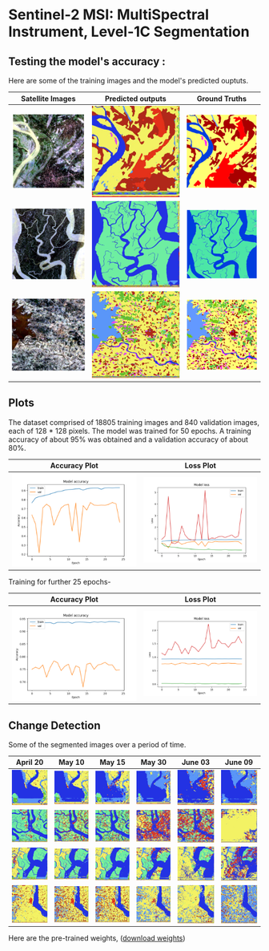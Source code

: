 # Sentinel-2 MSI: MultiSpectral Instrument, Level-1C Segmentation

## Testing the model's accuracy :

Here are some of the training images and the model's predicted ouptuts.

|    Satellite Images    | Predicted outputs  |     Ground Truths     |
| :--------------------: | :----------------: | :-------------------: |
| ![](images/sat-2.png)  | ![](images/2.jpg)  | ![](images/gt-2.png)  |
| ![](images/sat-14.png) | ![](images/14.jpg) | ![](images/gt-14.png) |
| ![](images/sat-22.png) | ![](images/22.jpg) | ![](images/gt-22.png) |

## Plots

The dataset comprised of 18805 training images and 840 validation images, each of 128 \* 128 pixels. The model was trained for 50 epochs.
A training accuracy of about 95% was obtained and a validation accuracy of about 80%.

|            Accuracy Plot             |            Loss Plot             |
| :----------------------------------: | :------------------------------: |
| ![](images/plots/Accuracy_Plot2.png) | ![](images/plots/Loss_Plot2.png) |

Training for further 25 epochs-

|            Accuracy Plot            |            Loss Plot            |
| :---------------------------------: | :-----------------------------: |
| ![](images/plots/Accuracy_Plot.png) | ![](images/plots/Loss_Plot.png) |

## Change Detection

Some of the segmented images over a period of time.

|          April 20           |           May 10            |           May 15            |           May 30            |           June 03           |           June 09           |
| :-------------------------: | :-------------------------: | :-------------------------: | :-------------------------: | :-------------------------: | :-------------------------: |
| ![](images/apr20/out2.jpg)  | ![](images/may10/out2.jpg)  | ![](images/may15/out2.jpg)  | ![](images/may30/out2.jpg)  | ![](images/jun03/out2.jpg)  | ![](images/jun09/out2.jpg)  |
| ![](images/apr20/out16.jpg) | ![](images/may10/out16.jpg) | ![](images/may15/out16.jpg) | ![](images/may30/out16.jpg) | ![](images/jun03/out16.jpg) | ![](images/jun09/out16.jpg) |
| ![](images/apr20/out17.jpg) | ![](images/may10/out17.jpg) | ![](images/may15/out17.jpg) | ![](images/may30/out17.jpg) | ![](images/jun03/out17.jpg) | ![](images/jun09/out17.jpg) | ! |
| ![](images/apr20/out25.jpg) | ![](images/may10/out25.jpg) | ![](images/may15/out25.jpg) | ![](images/may30/out25.jpg) | ![](images/jun03/out25.jpg) | ![](images/jun09/out25.jpg) | ! |

Here are the pre-trained weights, ([download weights](https://drive.google.com/file/d/1qlv8o4Uzrd3aYhBLhbwHbHBYO1sCE62S/view?usp=sharing))
